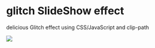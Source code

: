 # glitch SlideShow effect

delicious Glitch effect using CSS/JavaScript and clip-path

![](https://media.giphy.com/media/AZMOlqMTEow1vNfptM/giphy.gif)
